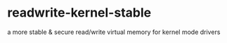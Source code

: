 # readwrite-kernel-stable
a more stable &amp; secure read/write virtual memory for kernel mode drivers
